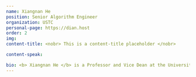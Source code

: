```yaml
---
name: Xiangnan He
position: Senior Algorithm Engineer
organization: USTC
personal-page: https://dian.host
order: 2
img: 
content-title: <nobr> This is a content-title placeholder </nobr>

content-speak: 

bio: <b> Xiangnan He </b> is a Professor and Vice Dean at the University of Science and Technology of China (USTC). He has over 100 publications appeared in top conferences such as NeurIPS, ICML, ICLR, SIGIR, WWW, and KDD, and journals including TKDE, TOIS, and TNNLS. His work on recommender system has received the Best Paper Award Honourable Mention in SIGIR'23&21&16 and WWW'18, and the Outstanding Paper Award at ICLR'25.
---
```

